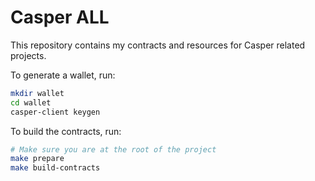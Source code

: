 # Casper ALL

This repository contains my contracts and resources for Casper related projects.

To generate a wallet, run:

```sh
mkdir wallet
cd wallet
casper-client keygen
```

To build the contracts, run:

```sh
# Make sure you are at the root of the project
make prepare
make build-contracts
```